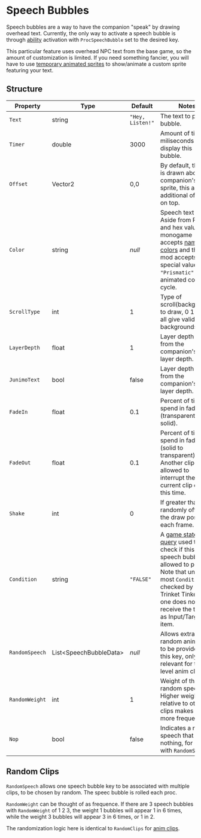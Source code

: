 # Speech Bubbles

Speech bubbles are a way to have the companion "speak" by drawing overhead text.
Currently, the only way to activate a speech bubble is through [ability](004-Ability.md) activation with `ProcSpeechBubble` set to the desired key.

This particular feature uses overhead NPC text from the base game, so the amount of customization is limited. If you need something fancier, you will have to use [temporary animated sprites](006-Temporary%20Animated%20Sprite.md) to show/animate a custom sprite featuring your text.

## Structure

| Property | Type | Default | Notes |
| -------- | ---- | ------- | ----- |
| `Text` | string | `"Hey, Listen!"` | The text to put in a bubble. |
| `Timer` | double | 3000 | Amount of time in miliseconds to display this bubble. |
| `Offset` | Vector2 | 0,0 | By default, the text is drawn above the companion's sprite, this adds additional offset on top. |
| `Color` | string | _null_ | Speech text color.<br>Aside from RGB and hex values, monogame accepts [named colors](https://docs.monogame.net/api/Microsoft.Xna.Framework.Color.html) and this mod accepts special value `"Prismatic"` for an animated color cycle. |
| `ScrollType` | int | 1 | Type of scroll(background) to draw, 0 1 2 3 4 all give valid backgrounds. |
| `LayerDepth` | float | 1 | Layer depth offset from the companion's draw layer depth. |
| `JunimoText` | bool | false | Layer depth offset from the companion's draw layer depth. |
| `FadeIn` | float | 0.1 | Percent of timer to spend in fade in (transparent to solid). |
| `FadeOut` | float | 0.1 | Percent of timer to spend in fade out (solid to transparent). Another clip is allowed to interrupt the current clip during this time. |
| `Shake` | int | 0 | If greater than 0, randomly offset the draw position each frame. |
| `Condition` | string | `"FALSE"` | A [game state query](https://stardewvalleywiki.com/Modding:Game_state_queries) used to check if this speech bubble is allowed to play. Note that unlike most `Condition` checked by Trinket Tinker, this one does not receive the trinket as Input/Target item. |
| `RandomSpeech` | List\<SpeechBubbleData\> | _null_ | Allows extra random anim clips to be provided for this key, only relevant for the top level anim clip. |
| `RandomWeight` | int | 1 | Weight of this random speech. Higher weight relative to other clips makes it more frequent. |
| `Nop` | bool | false | Indicates a no-op speech that does nothing, for use with `RandomSpeech`. |

## Random Clips

`RandomSpeech` allows one speech bubble key to be associated with multiple clips, to be chosen by random. The speec bubble is rolled each proc.

`RandomWeight` can be thought of as frequence. If there are 3 speech bubbles with `RandomWeight` of 1 2 3, the weight 1 bubbles will appear 1 in 6 times, while the weight 3 bubbles will appear 3 in 6 times, or 1 in 2.

The randomization logic here is identical to `RandomClips` for [anim clips](003.2-Animation%20Clips.md).
